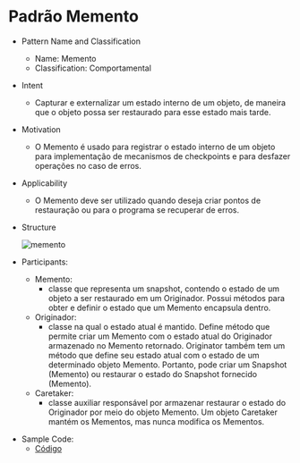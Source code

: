 # Padrão Memento

* Pattern Name and Classification
  - Name: Memento
  - Classification: Comportamental


* Intent
  - Capturar e externalizar um estado interno de um objeto, de maneira que o objeto possa ser restaurado para esse estado mais tarde.

* Motivation
  - O Memento é usado para registrar o estado interno de um objeto para implementação de mecanismos de checkpoints e para desfazer operações no caso de erros.

* Applicability
  - O Memento deve ser utilizado quando deseja criar pontos de restauração ou para o programa se recuperar de erros.

* Structure
  
  ![memento](https://user-images.githubusercontent.com/31738300/97938072-34ced180-1d5f-11eb-8a83-77a983f3fac9.png)
  
* Participants:
  - Memento:
    - classe que representa um snapshot, contendo o estado de um objeto a ser restaurado em um Originador. Possui métodos para obter e definir o estado que um Memento encapsula dentro.
  - Originador:
    - classe na qual o estado atual é mantido. Define método que permite criar um Memento com o estado atual do Originador armazenado no Memento retornado. Originator também tem um método que define seu estado atual com o estado de um determinado objeto Memento. Portanto, pode criar um Snapshot (Memento) ou restaurar o estado do Snapshot fornecido (Memento).
  - Caretaker:
    - classe auxiliar responsável por armazenar restaurar o estado do Originador por meio do objeto Memento. Um objeto Caretaker mantém os Mementos, mas nunca modifica os Mementos.
    
 - Sample Code:
    - [Código](https://github.com/aleboer/PadroesDeProjeto/blob/master/Memento/MementoExemplo/Main.java)
